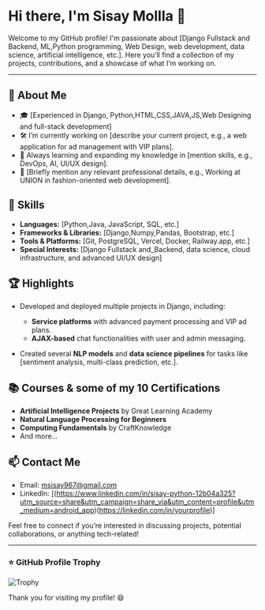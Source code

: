 # Hi there, I'm Sisay Mollla 👋

Welcome to my GitHub profile! I'm passionate about [Django Fullstack  and Backend, ML,Python programming, Web Design, web development, data science, artificial intelligence, etc.]. Here you’ll find a collection of my projects, contributions, and a showcase of what I’m working on.

---

## 🌟 About Me
- 🎓 [Experienced in Django, Python,HTML,CSS,JAVA,JS,Web Designing and full-stack development]
- 🛠 I’m currently working on [describe your current project, e.g., a web application for ad management with VIP plans].
- 🌱 Always learning and expanding my knowledge in [mention skills, e.g., DevOps, AI, UI/UX design].
- 💼 [Briefly mention any relevant professional details, e.g., Working at UNION in fashion-oriented web development].

## 🚀 Skills
- **Languages:** [Python,Java, JavaScript, SQL, etc.]
- **Frameworks & Libraries:** [Django,Numpy,Pandas, Bootstrap, etc.]
- **Tools & Platforms:** [Git, PostgreSQL, Vercel, Docker, Railway.app, etc.]
- **Special Interests:** [Django Fullstack and_Backend, data science, cloud infrastructure, and advanced UI/UX design]

## 🏆 Highlights
- Developed and deployed multiple projects in Django, including:
  - **Service platforms** with advanced payment processing and VIP ad plans.
  - **AJAX-based** chat functionalities with user and admin messaging.

- Created several **NLP models** and **data science pipelines** for tasks like [sentiment analysis, multi-class prediction, etc.].

## 📚 Courses & some of my 10  Certifications
- **Artificial Intelligence Projects** by Great Learning Academy
- **Natural Language Processing for Beginners**
- **Computing Fundamentals** by CraftKnowledge
- And more...

## 📫 Contact Me
- Email: [msisay967@gmail.com](mailto:msisay967@gmail.com)
- LinkedIn: [(https://www.linkedin.com/in/sisay-python-12b04a325?utm_source=share&utm_campaign=share_via&utm_content=profile&utm_medium=android_app)(https://linkedin.com/in/yourprofile)]

Feel free to connect if you’re interested in discussing projects, potential collaborations, or anything tech-related!

---

### ⭐ GitHub Profile Trophy

![Trophy](https://github-profile-trophy.vercel.app/?username=sismolla&theme=dracula)

Thank you for visiting my profile! 😄
